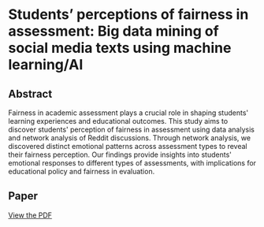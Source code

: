 # Students’ perceptions of fairness in assessment: Big data mining of social media texts using machine learning/AI

## Abstract
Fairness in academic assessment plays a crucial role in shaping students' learning experiences and educational outcomes. This study aims to discover students' perception of fairness in assessment using data analysis and network analysis of Reddit discussions. Through network analysis, we discovered distinct emotional patterns across assessment types to reveal their fairness perception. Our findings provide insights into students' emotional responses to different types of assessments, with implications for educational policy and fairness in evaluation.

## Paper
[View the PDF](./paper.pdf)
